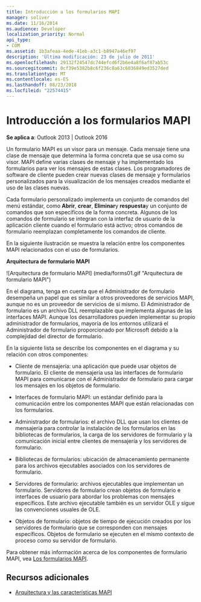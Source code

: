 ```yaml
---
title: Introducción a los formularios MAPI
manager: soliver
ms.date: 11/16/2014
ms.audience: Developer
localization_priority: Normal
api_type:
- COM
ms.assetid: 1b3afeaa-4ede-41eb-a3c1-b8947a46ef97
description: 'Última modificación: 23 de julio de 2011'
ms.openlocfilehash: 29132f24547dc744efcd6f2b6e4a8f6af87ab53c
ms.sourcegitcommit: 0cf39e5382b8c6f236c8a63c6036849ed3527ded
ms.translationtype: MT
ms.contentlocale: es-ES
ms.lasthandoff: 08/23/2018
ms.locfileid: "22574415"
---
```

# <a name="mapi-forms-overview"></a>Introducción a los formularios MAPI
  
**Se aplica a**: Outlook 2013 | Outlook 2016 
  
Un formulario MAPI es un visor para un mensaje. Cada mensaje tiene una clase de mensaje que determina la forma concreta que se usa como su visor. MAPI define varias clases de mensaje y ha implementado los formularios para ver los mensajes de estas clases. Los programadores de software de cliente pueden crear nuevas clases de mensaje y formularios personalizados para la visualización de los mensajes creados mediante el uso de las clases nuevas.
  
Cada formulario personalizado implementa un conjunto de comandos del menú estándar, como **Abrir**, **crear**, **Eliminar**y **respuesta**y un conjunto de comandos que son específicos de la forma concreta. Algunos de los comandos de formulario se integran con la interfaz de usuario de la aplicación cliente cuando el formulario está activo; otros comandos de formulario reemplazan completamente los comandos de cliente. 
  
En la siguiente ilustración se muestra la relación entre los componentes MAPI relacionados con el uso de formularios. 
  
**Arquitectura de formulario MAPI**
  
![Arquitectura de formulario MAPI] (media/forms01.gif "Arquitectura de formulario MAPI")
  
En el diagrama, tenga en cuenta que el Administrador de formulario desempeña un papel que es similar a otros proveedores de servicios MAPI, aunque no es un proveedor de servicios de sí mismo. El Administrador de formulario es un archivo DLL reemplazable que implementa algunas de las interfaces MAPI. Aunque los desarrolladores pueden implementar su propio administrador de formularios, mayoría de los entornos utilizará el Administrador de formulario proporcionado por Microsoft debido a la complejidad del director de formulario.
  
En la siguiente lista se describe los componentes en el diagrama y su relación con otros componentes:
  
- Cliente de mensajería: una aplicación que puede usar objetos de formulario. El cliente de mensajería usa las interfaces de formulario MAPI para comunicarse con el Administrador de formulario para cargar los mensajes en los objetos de formulario.
    
- Interfaces de formulario MAPI: un estándar definido para la comunicación entre los componentes MAPI que están relacionadas con los formularios.
    
- Administrador de formularios: el archivo DLL que usan los clientes de mensajería para controlar la instalación de los formularios en las bibliotecas de formularios, la carga de los servidores de formulario y la comunicación inicial entre clientes de mensajería y los servidores de formulario.
    
- Bibliotecas de formularios: ubicación de almacenamiento permanente para los archivos ejecutables asociados con los servidores de formulario.
    
- Servidores de formulario: archivos ejecutables que implementan un formulario. Servidores de formulario crean objetos de formulario e interfaces de usuario para abordar los problemas con mensajes específicos. Este archivo ejecutable también es un servidor OLE y sigue las convenciones usuales de OLE.
    
- Objetos de formulario: objetos de tiempo de ejecución creados por los servidores de formulario que se corresponden con mensajes específicos. Objetos de formulario se ejecuten en el mismo contexto de proceso como su servidor de formulario.
    
Para obtener más información acerca de los componentes de formulario MAPI, vea [Los formularios MAPI](mapi-forms.md).
  
## <a name="see-also"></a>Recursos adicionales

- [Arquitectura y las características MAPI](mapi-features-and-architecture.md)

